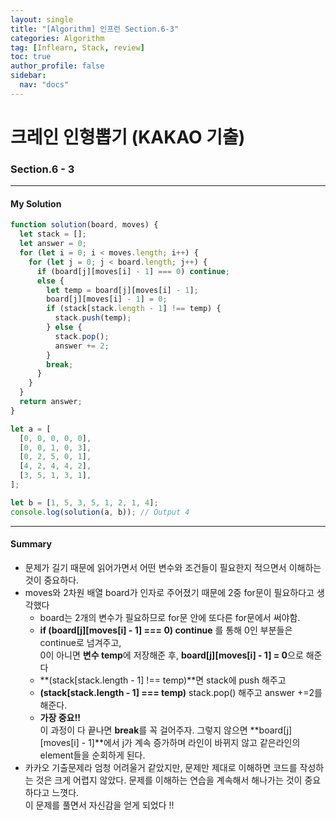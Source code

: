 ```yaml
---
layout: single
title: "[Algorithm] 인프런 Section.6-3"
categories: Algorithm
tag: [Inflearn, Stack, review]
toc: true
author_profile: false
sidebar:
  nav: "docs"
---
```


# 크레인 인형뽑기 (KAKAO 기출)

### Section.6 - 3

---

#### My Solution

```javascript
function solution(board, moves) {
  let stack = [];
  let answer = 0;
  for (let i = 0; i < moves.length; i++) {
    for (let j = 0; j < board.length; j++) {
      if (board[j][moves[i] - 1] === 0) continue;
      else {
        let temp = board[j][moves[i] - 1];
        board[j][moves[i] - 1] = 0;
        if (stack[stack.length - 1] !== temp) {
          stack.push(temp);
        } else {
          stack.pop();
          answer += 2;
        }
        break;
      }
    }
  }
  return answer;
}

let a = [
  [0, 0, 0, 0, 0],
  [0, 0, 1, 0, 3],
  [0, 2, 5, 0, 1],
  [4, 2, 4, 4, 2],
  [3, 5, 1, 3, 1],
];

let b = [1, 5, 3, 5, 1, 2, 1, 4];
console.log(solution(a, b)); // Output 4
```

---

#### Summary

- 문제가 길기 때문에 읽어가면서 어떤 변수와 조건들이 필요한지 적으면서 이해하는 것이 중요하다.
- moves와 2차원 배열 board가 인자로 주어졌기 때문에 2중 for문이 필요하다고 생각했다
  - board는 2개의 변수가 필요하므로 for문 안에 또다른 for문에서 써야함.
  - **if (board[j][moves[i] - 1] === 0) continue** 를 통해 0인 부분들은 continue로 넘겨주고,<br>0이 아니면 **변수 temp**에 저장해준 후, **board[j][moves[i] - 1] = 0**으로 해준다
  - **(stack[stack.length - 1] !== temp)**면 stack에 push 해주고
  - **(stack[stack.length - 1] === temp)** stack.pop() 해주고 answer +=2를 해준다.
  - **가장 중요!!**<br> 이 과정이 다 끝나면 **break**를 꼭 걸어주자. 그렇지 않으면 **board[j][moves[i] - 1]**에서 j가 계속 증가하며 라인이 바뀌지 않고 같은라인의 element들을 순회하게 된다.
- 카카오 기출문제라 엄청 어려울거 같았지만, 문제만 제대로 이해하면 코드를 작성하는 것은 크게 어렵지 않았다. 문제를 이해하는 연습을 계속해서 해나가는 것이 중요하다고 느꼇다.<br>이 문제를 풀면서 자신감을 얻게 되었다 !!
